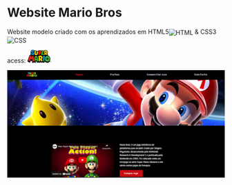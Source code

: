 # Website Mario Bros

Website modelo criado com os aprendizados em HTML5<img align="center" alt="HTML" height="30" width="40" src="https://cdn.jsdelivr.net/gh/devicons/devicon/icons/html5/html5-original.svg"> & CSS3<img align="center" alt="CSS" height="30" width="40" src="https://cdn.jsdelivr.net/gh/devicons/devicon/icons/css3/css3-original.svg"> <br />
<p> acess: <a href="https://italorafaeltavares.github.io/Website-MarioBros/index.html" target=_blank><img src="./img/icon.png" height="30" width="55"></a></p>

<img align="center" alt="banner" src="./img/site.png" whidth=300>